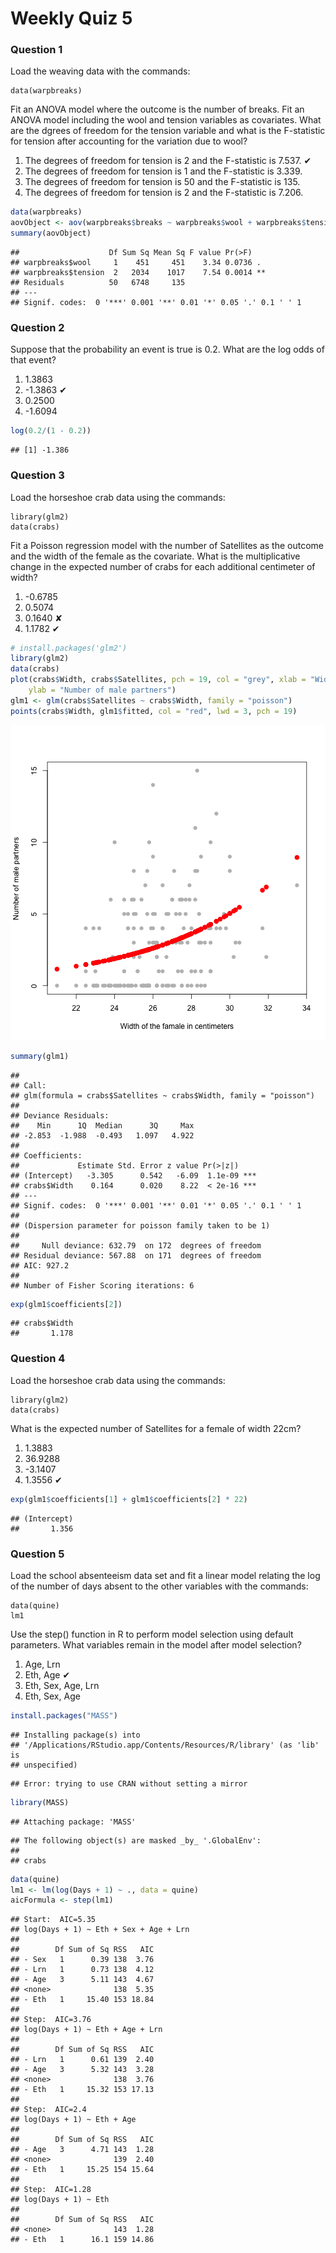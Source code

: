 Weekly Quiz 5
========================================================

### Question 1

Load the weaving data with the commands:

```
data(warpbreaks)
```

Fit an ANOVA model where the outcome is the number of breaks. Fit an ANOVA model including the wool and tension variables as covariates. What are the dgrees of freedom for the tension variable and what is the F-statistic for tension after accounting for the variation due to wool?

1. The degrees of freedom for tension is 2 and the F-statistic is 7.537.  ✔
2. The degrees of freedom for tension is 1 and the F-statistic is 3.339.
3. The degrees of freedom for tension is 50 and the F-statistic is 135.
4. The degrees of freedom for tension is 2 and the F-statistic is 7.206. 


```r
data(warpbreaks)
aovObject <- aov(warpbreaks$breaks ~ warpbreaks$wool + warpbreaks$tension)
summary(aovObject)
```

```
##                    Df Sum Sq Mean Sq F value Pr(>F)   
## warpbreaks$wool     1    451     451    3.34 0.0736 . 
## warpbreaks$tension  2   2034    1017    7.54 0.0014 **
## Residuals          50   6748     135                  
## ---
## Signif. codes:  0 '***' 0.001 '**' 0.01 '*' 0.05 '.' 0.1 ' ' 1
```


### Question 2
Suppose that the probability an event is true is 0.2. What are the log odds of that event?

1. 1.3863
2. -1.3863  ✔
3. 0.2500
4. -1.6094



```r
log(0.2/(1 - 0.2))
```

```
## [1] -1.386
```



### Question 3
Load the horseshoe crab data using the commands:
```
library(glm2)
data(crabs)
```
Fit a Poisson regression model with the number of Satellites as the outcome and the width of the female as the covariate. What is the multiplicative change in the expected number of crabs for each additional centimeter of width?

1. -0.6785
2. 0.5074
3. 0.1640   ✘
4. 1.1782   ✔


```r
# install.packages('glm2')
library(glm2)
data(crabs)
plot(crabs$Width, crabs$Satellites, pch = 19, col = "grey", xlab = "Width of the famale in centimeters", 
    ylab = "Number of male partners")
glm1 <- glm(crabs$Satellites ~ crabs$Width, family = "poisson")
points(crabs$Width, glm1$fitted, col = "red", lwd = 3, pch = 19)
```

![plot of chunk unnamed-chunk-3](figure/unnamed-chunk-3.png) 

```r
summary(glm1)
```

```
## 
## Call:
## glm(formula = crabs$Satellites ~ crabs$Width, family = "poisson")
## 
## Deviance Residuals: 
##    Min      1Q  Median      3Q     Max  
## -2.853  -1.988  -0.493   1.097   4.922  
## 
## Coefficients:
##             Estimate Std. Error z value Pr(>|z|)    
## (Intercept)   -3.305      0.542   -6.09  1.1e-09 ***
## crabs$Width    0.164      0.020    8.22  < 2e-16 ***
## ---
## Signif. codes:  0 '***' 0.001 '**' 0.01 '*' 0.05 '.' 0.1 ' ' 1 
## 
## (Dispersion parameter for poisson family taken to be 1)
## 
##     Null deviance: 632.79  on 172  degrees of freedom
## Residual deviance: 567.88  on 171  degrees of freedom
## AIC: 927.2
## 
## Number of Fisher Scoring iterations: 6
```

```r
exp(glm1$coefficients[2])
```

```
## crabs$Width 
##       1.178
```

### Question 4
Load the horseshoe crab data using the commands:
```
library(glm2)
data(crabs)
```
What is the expected number of Satellites for a female of width 22cm?

1. 1.3883
2. 36.9288
3. -3.1407
4. 1.3556  ✔

```r
exp(glm1$coefficients[1] + glm1$coefficients[2] * 22)
```

```
## (Intercept) 
##       1.356
```

### Question 5

Load the school absenteeism data set and fit a linear model relating the log of the number of days absent to the other variables with the commands:
```
data(quine) 
lm1
```
Use the step() function in R to perform model selection using default parameters. What variables remain in the model after model selection?

1. Age, Lrn
2. Eth, Age ✔
3. Eth, Sex, Age, Lrn
4. Eth, Sex, Age

```r
install.packages("MASS")
```

```
## Installing package(s) into
## '/Applications/RStudio.app/Contents/Resources/R/library' (as 'lib' is
## unspecified)
```

```
## Error: trying to use CRAN without setting a mirror
```

```r
library(MASS)
```

```
## Attaching package: 'MASS'
```

```
## The following object(s) are masked _by_ '.GlobalEnv':
## 
## crabs
```

```r
data(quine)
lm1 <- lm(log(Days + 1) ~ ., data = quine)
aicFormula <- step(lm1)
```

```
## Start:  AIC=5.35
## log(Days + 1) ~ Eth + Sex + Age + Lrn
## 
##        Df Sum of Sq RSS   AIC
## - Sex   1      0.39 138  3.76
## - Lrn   1      0.73 138  4.12
## - Age   3      5.11 143  4.67
## <none>              138  5.35
## - Eth   1     15.40 153 18.84
## 
## Step:  AIC=3.76
## log(Days + 1) ~ Eth + Age + Lrn
## 
##        Df Sum of Sq RSS   AIC
## - Lrn   1      0.61 139  2.40
## - Age   3      5.32 143  3.28
## <none>              138  3.76
## - Eth   1     15.32 153 17.13
## 
## Step:  AIC=2.4
## log(Days + 1) ~ Eth + Age
## 
##        Df Sum of Sq RSS   AIC
## - Age   3      4.71 143  1.28
## <none>              139  2.40
## - Eth   1     15.25 154 15.64
## 
## Step:  AIC=1.28
## log(Days + 1) ~ Eth
## 
##        Df Sum of Sq RSS   AIC
## <none>              143  1.28
## - Eth   1      16.1 159 14.86
```


